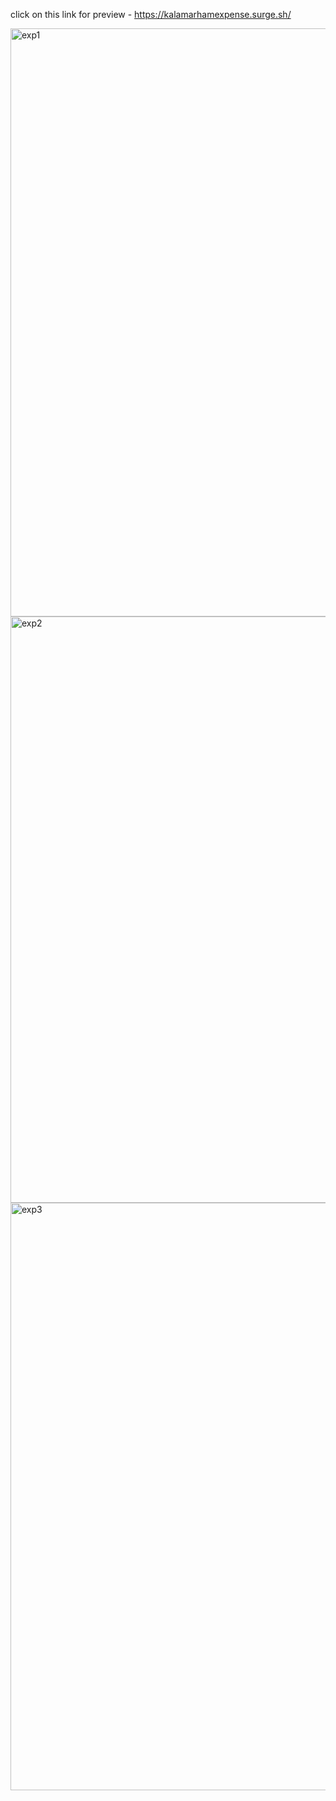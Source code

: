 click on this link for preview - https://kalamarhamexpense.surge.sh/


<img width="941" alt="exp1" src="https://github.com/user-attachments/assets/097ba1fb-a236-42f2-8e3c-9b07e83a69bb" />
<img width="938" alt="exp2" src="https://github.com/user-attachments/assets/7922572d-0679-4725-91b5-dc9bd2d61b5a" />
<img width="940" alt="exp3" src="https://github.com/user-attachments/assets/028f7361-99ed-4e53-b4f7-a00a52e9970a" />
